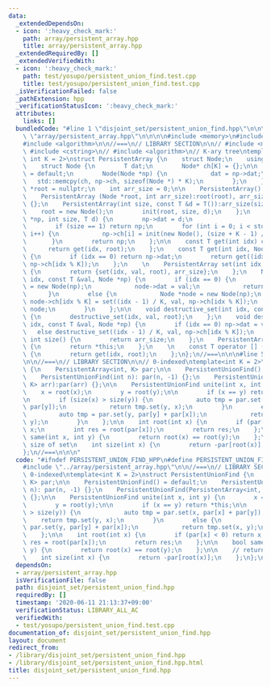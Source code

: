 ```yaml
---
data:
  _extendedDependsOn:
  - icon: ':heavy_check_mark:'
    path: array/persistent_array.hpp
    title: array/persistent_array.hpp
  _extendedRequiredBy: []
  _extendedVerifiedWith:
  - icon: ':heavy_check_mark:'
    path: test/yosupo/persistent_union_find.test.cpp
    title: test/yosupo/persistent_union_find.test.cpp
  _isVerificationFailed: false
  _pathExtension: hpp
  _verificationStatusIcon: ':heavy_check_mark:'
  attributes:
    links: []
  bundledCode: "#line 1 \"disjoint_set/persistent_union_find.hpp\"\n\n\n\n#line 1\
    \ \"array/persistent_array.hpp\"\n\n\n\n#include <memory>\n#include <cstring>\n\
    #include <algorithm>\n\n//===\n// LIBRARY SECTION\n\n// #include <memory>\n//\
    \ #include <cstring>\n// #include <algorithm>\n// K-ary tree\ntemplate<class T,\
    \ int K = 2>\nstruct PersistentArray {\n    struct Node;\n    using Leaf = T;\n\
    \    struct Node {\n        T dat;\n        Node* ch[K] = {};\n\n        Node()\
    \ = default;\n        Node(Node *np) {\n            dat = np->dat;\n         \
    \   std::memcpy(ch, np->ch, sizeof(Node *) * K);\n        };\n    };\n\n    Node\
    \ *root = nullptr;\n    int arr_size = 0;\n\n    PersistentArray() = default;\n\
    \    PersistentArray (Node *root, int arr_size):root(root), arr_size(arr_size)\
    \ {};\n    PersistentArray(int size, const T &d = T()):arr_size(size) {\n    \
    \    root = new Node();\n        init(root, size, d);\n    };\n    Node *init(Node\
    \ *np, int size, T d) {\n        np->dat = d;\n                             \n\
    \        if (size == 1) return np;\n        for (int i = 0; i < std::min(K, size);\
    \ i++) {\n            np->ch[i] = init(new Node(), (size + K - 1) / K, d);\n \
    \       }\n        return np;\n    };\n\n    const T get(int idx) const {\n  \
    \      return get(idx, root);\n    };\n    const T get(int idx, Node *np) const\
    \ {\n        if (idx == 0) return np->dat;\n        return get((idx - 1) / K,\
    \ np->ch[idx % K]);\n    };\n    \n    PersistentArray set(int idx, const T &val)\
    \ {\n        return {set(idx, val, root), arr_size};\n    };\n    Node *set(int\
    \ idx, const T &val, Node *np) {\n        if (idx == 0) {\n            Node *node\
    \ = new Node(np);\n            node->dat = val;\n            return node;\n  \
    \      }\n        else {\n            Node *node = new Node(np);\n           \
    \ node->ch[idx % K] = set((idx - 1) / K, val, np->ch[idx % K]);\n            return\
    \ node;\n        }\n    };\n\n    void destructive_set(int idx, const T &val)\
    \ {\n        destructive_set(idx, val, root);\n    };\n    void destructive_set(int\
    \ idx, const T &val, Node *np) {\n        if (idx == 0) np->dat = val;\n     \
    \   else destructive_set((idx - 1) / K, val, np->ch[idx % K]);\n    };\n\n   \
    \ int size() {\n        return arr_size;\n    };\n    PersistentArray get_array()\
    \ {\n        return *this;\n    };\n    \n    const T operator [] (int idx) const\
    \ {\n        return get(idx, root);\n    };\n};\n//===\n\n\n#line 5 \"disjoint_set/persistent_union_find.hpp\"\
    \n\n//===\n// LIBRARY SECTION\n\n// 0-indexed\ntemplate<int K = 2>\nstruct PersistentUnionFind\
    \ {\n    PersistentArray<int, K> par;\n\n    PersistentUnionFind() = default;\n\
    \    PersistentUnionFind(int n): par(n, -1) {};\n    PersistentUnionFind(PersistentArray<int,\
    \ K> arr):par(arr) {};\n\n    PersistentUnionFind unite(int x, int y) {\n    \
    \    x = root(x);\n        y = root(y);\n\n        if (x == y) return *this;\n\
    \n        if (size(x) > size(y)) {\n            auto tmp = par.set(x, par[x] +\
    \ par[y]);\n            return tmp.set(y, x);\n        }\n        else {\n   \
    \         auto tmp = par.set(y, par[y] + par[x]);\n            return tmp.set(x,\
    \ y);\n        }\n    };\n\n    int root(int x) {\n        if (par[x] < 0) return\
    \ x;\n        int res = root(par[x]);\n        return res;\n    };\n\n    bool\
    \ same(int x, int y) {\n        return root(x) == root(y);\n    };\n\n    // return\
    \ size of set\n    int size(int x) {\n        return -par[root(x)];\n    };\n\
    };\n//===\n\n\n"
  code: "#ifndef PERSISTENT_UNION_FIND_HPP\n#define PERSISTENT_UNION_FIND_HPP\n\n\
    #include \"../array/persistent_array.hpp\"\n\n//===\n// LIBRARY SECTION\n\n//\
    \ 0-indexed\ntemplate<int K = 2>\nstruct PersistentUnionFind {\n    PersistentArray<int,\
    \ K> par;\n\n    PersistentUnionFind() = default;\n    PersistentUnionFind(int\
    \ n): par(n, -1) {};\n    PersistentUnionFind(PersistentArray<int, K> arr):par(arr)\
    \ {};\n\n    PersistentUnionFind unite(int x, int y) {\n        x = root(x);\n\
    \        y = root(y);\n\n        if (x == y) return *this;\n\n        if (size(x)\
    \ > size(y)) {\n            auto tmp = par.set(x, par[x] + par[y]);\n        \
    \    return tmp.set(y, x);\n        }\n        else {\n            auto tmp =\
    \ par.set(y, par[y] + par[x]);\n            return tmp.set(x, y);\n        }\n\
    \    };\n\n    int root(int x) {\n        if (par[x] < 0) return x;\n        int\
    \ res = root(par[x]);\n        return res;\n    };\n\n    bool same(int x, int\
    \ y) {\n        return root(x) == root(y);\n    };\n\n    // return size of set\n\
    \    int size(int x) {\n        return -par[root(x)];\n    };\n};\n//===\n\n#endif\n"
  dependsOn:
  - array/persistent_array.hpp
  isVerificationFile: false
  path: disjoint_set/persistent_union_find.hpp
  requiredBy: []
  timestamp: '2020-06-11 21:13:37+09:00'
  verificationStatus: LIBRARY_ALL_AC
  verifiedWith:
  - test/yosupo/persistent_union_find.test.cpp
documentation_of: disjoint_set/persistent_union_find.hpp
layout: document
redirect_from:
- /library/disjoint_set/persistent_union_find.hpp
- /library/disjoint_set/persistent_union_find.hpp.html
title: disjoint_set/persistent_union_find.hpp
---
```

